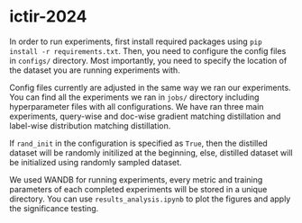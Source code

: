 # ictir-2024

In order to run experiments, first install required packages using `pip install -r requirements.txt`. Then, you need to configure the config files in `configs/` directory. Most importantly, you need to specify the location of the dataset you are running experiments with.

Config files currently are adjusted in the same way we ran our experiments. You can find all the experiments we ran in `jobs/` directory including hyperparameter files with all configurations. We have ran three main experiments, query-wise and doc-wise gradient matching distillation and label-wise distribution matching distillation.

If `rand_init` in the configuration is specified as `True`, then the distilled dataset will be randomly initilized at the beginning, else, distilled dataset will be initialized using randomly sampled dataset.

We used WANDB for running experiments, every metric and training parameters of each completed experiments will be stored in a unique directory. You can use `results_analysis.ipynb` to plot the figures and apply the significance testing.
